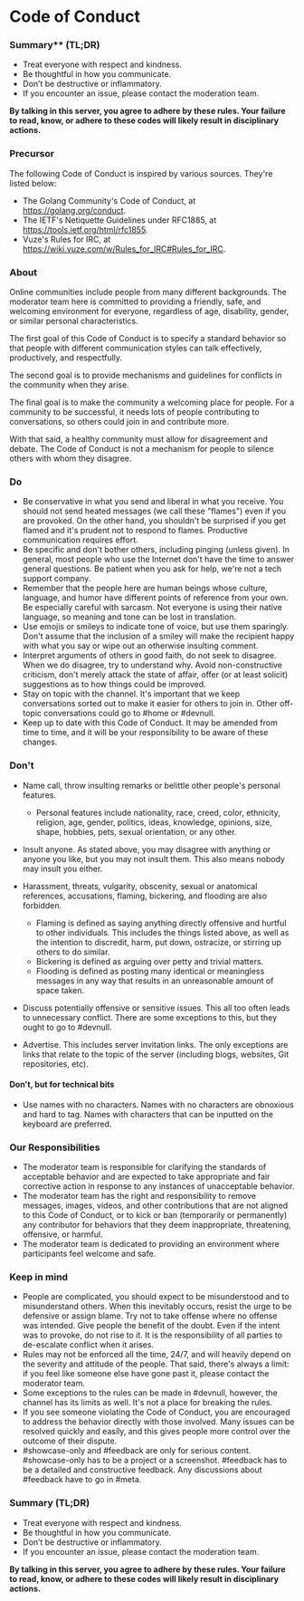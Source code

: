 # Code of Conduct

### Summary** (TL;DR)

- Treat everyone with respect and kindness.
- Be thoughtful in how you communicate.
- Don’t be destructive or inflammatory.
- If you encounter an issue, please contact the moderation team.

__**By talking in this server, you agree to adhere by these rules. Your failure
to read, know, or adhere to these codes will likely result in disciplinary
actions.**__

### Precursor

The following Code of Conduct is inspired by various sources. They're listed below:

- The Golang Community's Code of Conduct, at <https://golang.org/conduct>.
- The IETF's Netiquette Guidelines under RFC1885, at <https://tools.ietf.org/html/rfc1855>. 
- Vuze's Rules for IRC, at <https://wiki.vuze.com/w/Rules_for_IRC#Rules_for_IRC>.

### About

Online communities include people from many different backgrounds. The moderator
team here is committed to providing a friendly, safe, and welcoming environment
for everyone, regardless of age, disability, gender, or similar personal
characteristics. 

The first goal of this Code of Conduct is to specify a standard behavior so that
people with different communication styles can talk effectively, productively,
and respectfully.

The second goal is to provide mechanisms and guidelines for conflicts in the
community when they arise.

The final goal is to make the community a welcoming place for people. For a
community to be successful, it needs lots of people contributing to
conversations, so others could join in and contribute more.

With that said, a healthy community must allow for disagreement and debate. The
Code of Conduct is not a mechanism for people to silence others with whom they
disagree.

### Do

- Be conservative in what you send and liberal in what you receive. You should
  not send heated messages (we call these "flames") even if you are provoked.
  On the other hand, you shouldn't be surprised if you get flamed and it's
  prudent not to respond to flames. Productive communication requires effort.
- Be specific and don't bother others, including pinging (unless given). In
  general, most people who use the Internet don't have the time to answer
  general questions. Be patient when you ask for help, we're not a tech support
  company.
- Remember that the people here are human beings whose culture, language, and
  humor have different points of reference from your own. Be especially careful
  with sarcasm. Not everyone is using their native language, so meaning and tone
  can be lost in translation.
- Use emojis or smileys to indicate tone of voice, but use them sparingly.
  Don't assume that the inclusion of a smiley will make the recipient happy with
  what you say or wipe out an otherwise insulting comment.
- Interpret arguments of others in good faith, do not seek to disagree. When we
  do disagree, try to understand why. Avoid non-constructive criticism, don't
  merely attack the state of affair, offer (or at least solicit) suggestions as
  to how things could be improved.
- Stay on topic with the channel. It's important that we keep conversations
  sorted out to make it easier for others to join in. Other off-topic
  conversations could go to #home or #devnull.
- Keep up to date with this Code of Conduct. It may be amended from time to
  time, and it will be your responsibility to be aware of these changes.

### Don't

- Name call, throw insulting remarks or belittle other people's personal
  features.
	- Personal features include nationality, race, creed, color, ethnicity,
	  religion, age, gender, politics, ideas, knowledge, opinions, size, shape,
	  hobbies, pets, sexual orientation, or any other.

- Insult anyone. As stated above, you may disagree with anything or anyone you
  like, but you may not insult them. This also means nobody may insult you
  either.

- Harassment, threats, vulgarity, obscenity, sexual or anatomical references,
  accusations, flaming, bickering, and flooding are also forbidden. 
	- Flaming is defined as saying anything directly offensive and hurtful to
	  other individuals. This includes the things listed above, as well as the
	  intention to discredit, harm, put down, ostracize, or stirring up others
	  to do similar.
	- Bickering is defined as arguing over petty and trivial matters.
	- Flooding is defined as posting many identical or meaningless messages in
	  any way that results in an unreasonable amount of space taken.
- Discuss potentially offensive or sensitive issues. This all too often leads to
  unnecessary conflict. There are some exceptions to this, but they ought to go
  to #devnull.
- Advertise. This includes server invitation links. The only exceptions are
  links that relate to the topic of the server (including blogs, websites, Git
  repositories, etc).

#### Don't, but for technical bits

- Use names with no characters. Names with no characters are obnoxious and hard
  to tag. Names with characters that can be inputted on the keyboard are
  preferred.

### Our Responsibilities

- The moderator team is responsible for clarifying the standards of acceptable
  behavior and are expected to take appropriate and fair corrective action in
  response to any instances of unacceptable behavior.
- The moderator team has the right and responsibility to remove messages,
  images, videos, and other contributions that are not aligned to this Code of
  Conduct, or to kick or ban (temporarily or permanently) any contributor for
  behaviors that they deem inappropriate, threatening, offensive, or harmful.
- The moderator team is dedicated to providing an environment where participants
  feel welcome and safe.

### Keep in mind

- People are complicated, you should expect to be misunderstood and to
  misunderstand others. When this inevitably occurs, resist the urge to be
  defensive or assign blame. Try not to take offense where no offense was
  intended. Give people the benefit of the doubt. Even if the intent was to
  provoke, do not rise to it. It is the responsibility of all parties to
  de-escalate conflict when it arises.
- Rules may not be enforced all the time, 24/7, and will heavily depend on the
  severity and attitude of the people. That said, there's always a limit: if you
  feel like someone else have gone past it, please contact the moderator team.
- Some exceptions to the rules can be made in #devnull, however, the channel has
  its limits as well. It's not a place for breaking the rules.
- If you see someone violating the Code of Conduct, you are encouraged to
  address the behavior directly with those involved. Many issues can be resolved
  quickly and easily, and this gives people more control over the outcome of
  their dispute. 
- #showcase-only and #feedback are only for serious content. #showcase-only has
  to be a project or a screenshot. #feedback has to be a detailed and
  constructive feedback. Any discussions about #feedback have to go in #meta.

### Summary (TL;DR)


- Treat everyone with respect and kindness.
- Be thoughtful in how you communicate.
- Don’t be destructive or inflammatory.
- If you encounter an issue, please contact the moderation team.

__**By talking in this server, you agree to adhere by these rules. Your failure
to read, know, or adhere to these codes will likely result in disciplinary
actions.**__

